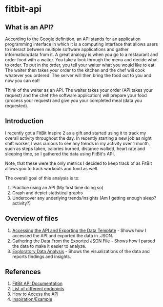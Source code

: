 # fitbit-api

## What is an API? 
According to the Google definition, an API stands for an application programming interface in which it is a computing interface that allows users to interact between multiple software applications and gather information/data from it. A great analogy is when you go to a restaurant and order food with a waiter. You take a look through the menu and decide what to order. To put in the order, you tell your waiter what you would like to eat. The waiter then takes your order to the kitchen and the chef will cook whatever you ordered. The server will then bring the food out to you and now you can eat!

Think of the waiter as an API. The waiter takes your order (API takes your request) and the chef (the software application) will prepare your food (process your request) and give you your completed meal (data you requested).

## Introduction
I recently got a FitBit Inspire 2 as a gift and started using it to track my overall activity throughout the day. In recently starting a new job as night shift worker, I was curious to see any trends in my activity over 1 month, such as steps taken, calories burned, distance walked, heart rate and sleeping time, so I gathered the data using FitBit's API. 

Note, that these were the only metrics I decided to keep track of as FitBit allows you to track workouts and food as well. 

The overall goal of this analysis is to:
1. Practice using an API (My first time doing so)
2. Graph and depict statistical graphs
3. Undercover any underlying trends/insights (Am I getting enough sleep? activity?)

## Overview of files
1. [Accessing the API and Exporting the Data Template](https://github.com/sean-a-nguyen/fitbit-api/blob/main/Accessing%20the%20API%20and%20Exporting%20the%20Data%20Template.ipynb) - Shows how I accessed the API and exported the data in .JSON.
2. [Gathering the Data From the Exported JSON File](https://github.com/sean-a-nguyen/fitbit-api/blob/main/Gathering%20the%20Data%20From%20the%20Exported%20JSON%20File.ipynb) - Shows how I parsed the data to make it easier to analyze.
3. [Exploratory Data Analysis](https://github.com/sean-a-nguyen/fitbit-api/blob/main/Exploratory%20Data%20Analysis.ipynb) - Shows the visualizations of the data and reports findings and insights.  

## References
1. [FitBit API Documentation](https://dev.fitbit.com/build/reference/web-api/#:~:text=Fitbit%20provides%20a%20Web%20API,Fitbit%20Platform%20Terms%20of%20Service)
2. [List of different endpoints](https://dev.fitbit.com/build/reference/web-api/explore/)
3. [How to Access the API](https://www.youtube.com/watch?v=Ligsao33b94)
4. [Inspiration/Example](https://jessierayebauer.wixsite.com/jrbauer/single-post/2018/01/27/Tutorial-Explore-Your-Own-Fitbit-Data)
